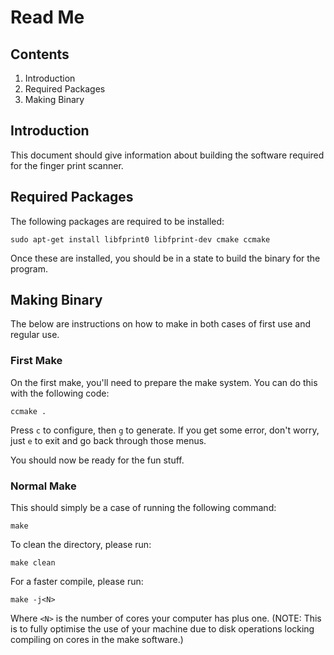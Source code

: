 # Read Me

## Contents

  1. Introduction
  2. Required Packages
  3. Making Binary

## Introduction

This document should give information about building the software required for the finger print scanner.

## Required Packages

The following packages are required to be installed:

    sudo apt-get install libfprint0 libfprint-dev cmake ccmake

Once these are installed, you should be in a state to build the binary for the program.

## Making Binary

The below are instructions on how to make in both cases of first use and regular use.

### First Make

On the first make, you'll need to prepare the make system. You can do this with the following code:

    ccmake .

Press `c` to configure, then `g` to generate. If you get some error, don't worry, just `e` to exit and go back through those menus.

You should now be ready for the fun stuff.

### Normal Make

This should simply be a case of running the following command:

    make

To clean the directory, please run:

    make clean

For a faster compile, please run:

    make -j<N>

Where `<N>` is the number of cores your computer has plus one. (NOTE: This is to fully optimise the use of your machine due to disk operations locking compiling on cores in the make software.)
